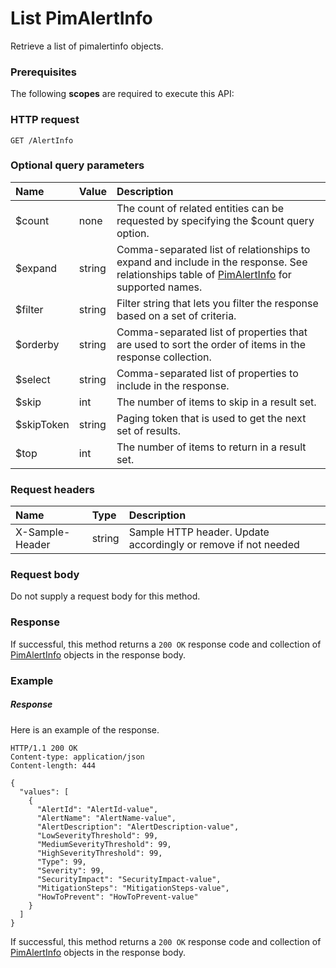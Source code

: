 # List PimAlertInfo

Retrieve a list of pimalertinfo objects.
### Prerequisites
The following **scopes** are required to execute this API: 
### HTTP request
<!-- { "blockType": "ignored" } -->
```http
GET /AlertInfo
```
### Optional query parameters
|Name|Value|Description|
|:---------------|:--------|:-------|
|$count|none|The count of related entities can be requested by specifying the $count query option.|
|$expand|string|Comma-separated list of relationships to expand and include in the response. See relationships table of [PimAlertInfo](../resources/pimalertinfo.md) for supported names. |
|$filter|string|Filter string that lets you filter the response based on a set of criteria.|
|$orderby|string|Comma-separated list of properties that are used to sort the order of items in the response collection.|
|$select|string|Comma-separated list of properties to include in the response.|
|$skip|int|The number of items to skip in a result set.|
|$skipToken|string|Paging token that is used to get the next set of results.|
|$top|int|The number of items to return in a result set.|

### Request headers
| Name       | Type | Description|
|:-----------|:------|:----------|
| X-Sample-Header  | string  | Sample HTTP header. Update accordingly or remove if not needed|

### Request body
Do not supply a request body for this method.
### Response
If successful, this method returns a `200 OK` response code and collection of [PimAlertInfo](../resources/pimalertinfo.md) objects in the response body.
### Example
##### Response
Here is an example of the response.
<!-- {
  "blockType": "response",
  "truncated": false,
  "@odata.type": "alertinfo"
} -->
```http
HTTP/1.1 200 OK
Content-type: application/json
Content-length: 444

{
  "values": [
    {
      "AlertId": "AlertId-value",
      "AlertName": "AlertName-value",
      "AlertDescription": "AlertDescription-value",
      "LowSeverityThreshold": 99,
      "MediumSeverityThreshold": 99,
      "HighSeverityThreshold": 99,
      "Type": 99,
      "Severity": 99,
      "SecurityImpact": "SecurityImpact-value",
      "MitigationSteps": "MitigationSteps-value",
      "HowToPrevent": "HowToPrevent-value"
    }
  ]
}
```
If successful, this method returns a `200 OK` response code and collection of [PimAlertInfo](../resources/pimalertinfo.md) objects in the response body.

<!-- uuid: 79696673-210c-4893-b159-7e3a019f88ec
2015-10-16 23:06:03 UTC -->
<!-- {
  "type": "#page.annotation",
  "description": "List PimAlertInfo",
  "keywords": "",
  "section": "documentation",
  "tocPath": ""
}-->